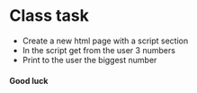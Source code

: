 # Class task
* Create a new html page with a script section
* In the script get from the user 3 numbers
* Print to the user the biggest number

#### Good luck